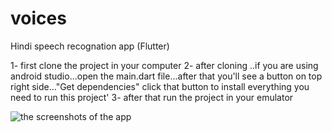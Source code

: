 # voices
Hindi speech recognation app (Flutter)

1- first clone the project in your computer
2- after cloning ..if you are using android studio...open the main.dart file...after that you'll see a button on top right side..."Get dependencies" click that button to install everything you need to run this project'
3- after that run the project in your emulator

![the screenshots of the app](https://photos.google.com/share/AF1QipMLOIVHqWrm0WsDzTNeaRKxPStB3LRwAMWdQGxUiaSmzmi7460-uYZ9Jk05IYNFgg/photo/AF1QipM9EqeTzyElcStoI_Ckzs1GyCA-MAnsanS2VQmC?key=VEtyeHlJdHdTQzZJano1QkxmYXAxQWU1VVY0QmlR)
